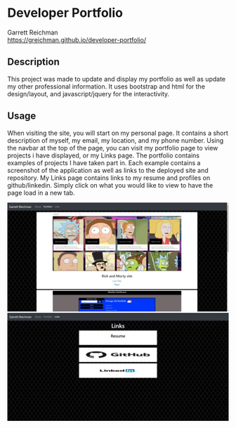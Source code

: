 # Developer Portfolio
Garrett Reichman <br/>
https://greichman.github.io/developer-portfolio/

## Description
   This project was made to update and display my portfolio as well as update my other professional information. It uses bootstrap and html for the design/layout, and javascript/jquery for the interactivity.

## Usage
  When visiting the site, you will start on my personal page. It contains a short description of myself, my email, my location, and my phone number. Using the navbar at the top of the page, you can visit my portfolio page to view projects i have displayed, or my Links page. The portfolio contains examples of projects I have taken part in. Each example contains a screenshot of the application as well as links to the deployed site and repository. My Links page contains links to my resume and profiles on github/linkedin. Simply click on what you would like to view to have the page load in a new tab.

![image](assets/pictures/portfolio.jpg)
![image](assets/pictures/links.png)

